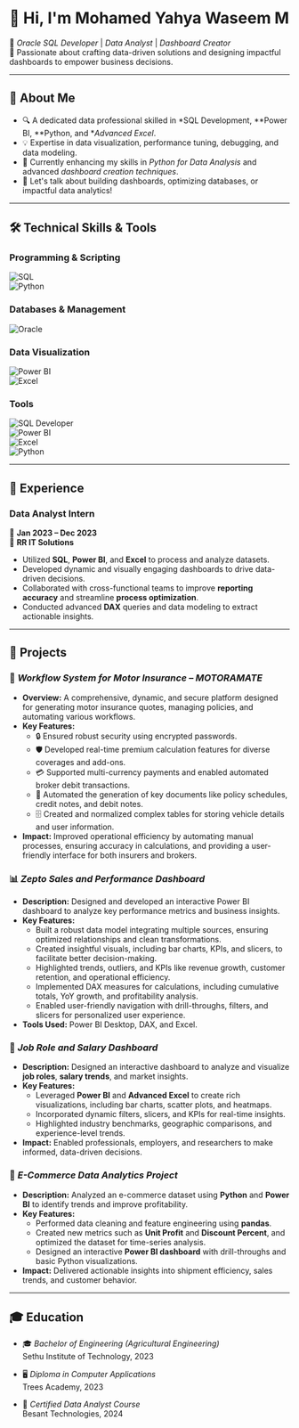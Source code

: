 # 👋 Hi, I'm Mohamed Yahya Waseem M  

🚀 *Oracle SQL Developer* | *Data Analyst* | *Dashboard Creator*  
🎯 Passionate about crafting data-driven solutions and designing impactful dashboards to empower business decisions.  

---

## 🌟 About Me  

- 🔍 A dedicated data professional skilled in *SQL Development, **Power BI, **Python, and **Advanced Excel*.  
- 💡 Expertise in data visualization, performance tuning, debugging, and data modeling.  
- 🌱 Currently enhancing my skills in *Python for Data Analysis* and advanced *dashboard creation techniques*.  
- 💬 Let's talk about building dashboards, optimizing databases, or impactful data analytics!  

---

## 🛠 Technical Skills & Tools  

### Programming & Scripting  
![SQL](https://img.shields.io/badge/-SQL-4479A1?logo=MySQL&logoColor=white)  
![Python](https://img.shields.io/badge/-Python-3776AB?logo=Python&logoColor=white)  

### Databases & Management  
![Oracle](https://img.shields.io/badge/-Oracle%2011G-F80000?logo=Oracle&logoColor=white)  

### Data Visualization  
![Power BI](https://img.shields.io/badge/-Power%20BI-F2C811?logo=Power-BI&logoColor=black)  
![Excel](https://img.shields.io/badge/-Advanced%20Excel-217346?logo=Microsoft-Excel&logoColor=white)  

### Tools  
![SQL Developer](https://img.shields.io/badge/-SQL%20Developer-4479A1?logo=Oracle&logoColor=white)  
![Power BI](https://img.shields.io/badge/-Power%20BI-F2C811?logo=Power-BI&logoColor=black)  
![Excel](https://img.shields.io/badge/-Advanced%20Excel-217346?logo=Microsoft-Excel&logoColor=white)  
![Python](https://img.shields.io/badge/-Python-3776AB?logo=Python&logoColor=white)  

---

## 💼 Experience  

### Data Analyst Intern  
📅 **Jan 2023 – Dec 2023**  
🏢 **RR IT Solutions**  
- Utilized **SQL**, **Power BI**, and **Excel** to process and analyze datasets.  
- Developed dynamic and visually engaging dashboards to drive data-driven decisions.  
- Collaborated with cross-functional teams to improve **reporting accuracy** and streamline **process optimization**.  
- Conducted advanced **DAX** queries and data modeling to extract actionable insights.  

---

## 🌟 Projects  

### 🚗 *Workflow System for Motor Insurance – MOTORAMATE*  
- **Overview:** A comprehensive, dynamic, and secure platform designed for generating motor insurance quotes, managing policies, and automating various workflows.  
- **Key Features:**  
  - 🔒 Ensured robust security using encrypted passwords.  
  - 🛡 Developed real-time premium calculation features for diverse coverages and add-ons.  
  - 💳 Supported multi-currency payments and enabled automated broker debit transactions.  
  - 📑 Automated the generation of key documents like policy schedules, credit notes, and debit notes.  
  - 🗄 Created and normalized complex tables for storing vehicle details and user information.  
- **Impact:** Improved operational efficiency by automating manual processes, ensuring accuracy in calculations, and providing a user-friendly interface for both insurers and brokers.  

### 📊 *Zepto Sales and Performance Dashboard*  
- **Description:** Designed and developed an interactive Power BI dashboard to analyze key performance metrics and business insights.  
- **Key Features:**  
  - Built a robust data model integrating multiple sources, ensuring optimized relationships and clean transformations.  
  - Created insightful visuals, including bar charts, KPIs, and slicers, to facilitate better decision-making.  
  - Highlighted trends, outliers, and KPIs like revenue growth, customer retention, and operational efficiency.  
  - Implemented DAX measures for calculations, including cumulative totals, YoY growth, and profitability analysis.  
  - Enabled user-friendly navigation with drill-throughs, filters, and slicers for personalized user experience.  
- **Tools Used:** Power BI Desktop, DAX, and Excel.  

### 💼 *Job Role and Salary Dashboard*  
- **Description:** Designed an interactive dashboard to analyze and visualize **job roles**, **salary trends**, and market insights.  
- **Key Features:**  
  - Leveraged **Power BI** and **Advanced Excel** to create rich visualizations, including bar charts, scatter plots, and heatmaps.  
  - Incorporated dynamic filters, slicers, and KPIs for real-time insights.  
  - Highlighted industry benchmarks, geographic comparisons, and experience-level trends.  
- **Impact:** Enabled professionals, employers, and researchers to make informed, data-driven decisions.  

### 🛒 *E-Commerce Data Analytics Project*  
- **Description:** Analyzed an e-commerce dataset using **Python** and **Power BI** to identify trends and improve profitability.  
- **Key Features:**  
  - Performed data cleaning and feature engineering using **pandas**.  
  - Created new metrics such as **Unit Profit** and **Discount Percent**, and optimized the dataset for time-series analysis.  
  - Designed an interactive **Power BI dashboard** with drill-throughs and basic Python visualizations.  
- **Impact:** Delivered actionable insights into shipment efficiency, sales trends, and customer behavior.  

---

## 🎓 Education  

- 🎓 *Bachelor of Engineering (Agricultural Engineering)*  
  Sethu Institute of Technology, 2023  

- 🖥 *Diploma in Computer Applications*  
  Trees Academy, 2023  

- 📜 *Certified Data Analyst Course*  
  Besant Technologies, 2024  
